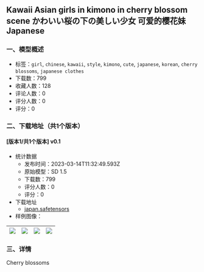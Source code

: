 ## Kawaii Asian girls in kimono in cherry blossom scene かわいい桜の下の美しい少女 可爱的樱花妹 Japanese
### 一、模型概述

- 标签：`girl`, `chinese`, `kawaii`, `style`, `kimono`, `cute`, `japanese`, `korean`, `cherry blossoms`, `japanese clothes`
- 下载数：799
- 收藏人数：128
- 评论人数：0
- 评分人数：0
- 评分：0

### 二、下载地址（共1个版本）

#### [版本1/共1个版本] v0.1

- 统计数据
  - 发布时间：2023-03-14T11:32:49.593Z
  - 原始模型：SD 1.5
  - 下载数：799
  - 评分人数：0
  - 评分：0
- 下载地址
  - [japan.safetensors](https://civitai.com/api/download/models/20742)
- 样例图像：

| <img src="https://image.civitai.com/xG1nkqKTMzGDvpLrqFT7WA/ab154b47-f488-4ad7-1281-9fc25821a900/width=450/219614.jpeg" /> | <img src="https://image.civitai.com/xG1nkqKTMzGDvpLrqFT7WA/02456b3b-270c-4180-b627-ffc90e84de00/width=450/219618.jpeg" /> | <img src="https://image.civitai.com/xG1nkqKTMzGDvpLrqFT7WA/e4038957-60da-4928-25c1-c27327f21300/width=450/219617.jpeg" /> | <img src="https://image.civitai.com/xG1nkqKTMzGDvpLrqFT7WA/f62c91cf-ee81-4215-c5ad-1728fd9be800/width=450/219616.jpeg" /> |
| ---- | ---- | ---- | ---- |


### 三、详情
<p>Cherry blossoms</p>